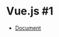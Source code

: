 # Vue.js #1
- [Document](https://docs.google.com/presentation/d/1ObTV3pFIY8Ur7dtiothbllI_AdozoVXWVElF3kSnV3U/edit#slide=id.p)

